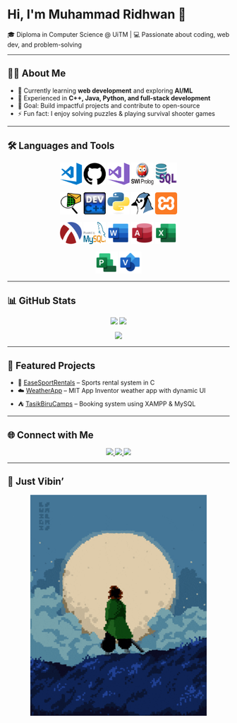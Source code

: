 # Hi, I'm Muhammad Ridhwan 👋  
🎓 Diploma in Computer Science @ UiTM | 💻 Passionate about coding, web dev, and problem-solving  

---

## 👨‍💻 About Me
- 🌱 Currently learning **web development** and exploring **AI/ML**  
- 🔧 Experienced in **C++, Java, Python, and full-stack development**  
- 🎯 Goal: Build impactful projects and contribute to open-source  
- ⚡ Fun fact: I enjoy solving puzzles & playing survival shooter games  

---

## 🛠️ Languages and Tools  

<p align="center">
  <img src="assets/vscode.png" alt="VS Code" width="50" height="50">
  <img src="assets/github.svg" alt="GitHub" width="50" height="50">
  <img src="assets/VS2017.png" alt="VS2017" width="50" height="50">
  <img src="assets/Prolog.png" alt="Prolog" width="50" height="50">
  <img src="assets/sql.png" alt="Sql" width="50" height="50">
</p>

<p align="center">
  <img src="assets/Ciscologo.png" alt="Cisco" width="50" height="50">
  <img src="assets/C++_logo.png" alt="C++" width="50" height="50">
  <img src="assets/python_logo.png" alt="Python" width="50" height="50">
  <img src="assets/bluej_logo.png" alt="BlueJ" width="50" height="50">
  <img src="assets/xampp.png" alt="Xampp" width="50" height="50">
</p>

<p align="center">
  <img src="assets/racket.png" alt="Racket" width="50" height="50">
  <img src="assets/logoSql.png" alt="MySql" width="50" height="50">
  <img src="assets/wordlogo.png" alt="Word" width="50" height="50">
  <img src="assets/Accesslogo.png" alt="Access" width="50" height="50">
  <img src="assets/Excellogo.png" alt="Excel" width="50" height="50">
</p>

<p align="center">
  <img src="assets/Projectlogo.png" alt="Project" width="50" height="50">
  <img src="assets/Visiologo.png" alt="Visio" width="50" height="50">
</p>

---

## 📊 GitHub Stats  

<p align="center">
  <img src="https://github-readme-stats.vercel.app/api?username=RidhwanHazian&show_icons=true&theme=radical" height="150"/>
  <img src="https://github-readme-stats.vercel.app/api/top-langs/?username=RidhwanHazian&layout=compact&theme=radical" height="150"/>
</p>

<p align="center">
  <img src="https://streak-stats.demolab.com/?user=RidhwanHazian&theme=radical" height="150"/>
</p>

---

## 🚀 Featured Projects  

- 🎾 [EaseSportRentals](https://github.com/RidhwanHazian/EaseSportRentals) – Sports rental system in C
- ☁️ [WeatherApp](https://github.com/RidhwanHazian/WeatherApp) – MIT App Inventor weather app with dynamic UI  
- ⛺ [TasikBiruCamps](https://github.com/RidhwanHazian/camp) – Booking system using XAMPP & MySQL  

---

## 🌐 Connect with Me  

<p align="center">
  <a href="https://www.linkedin.com/in/muhammad-ridhwan-bin-hazian-60035a293" target="_blank" rel="noopener noreferrer">
    <img src="https://img.shields.io/badge/LinkedIn-0077B5?style=for-the-badge&logo=linkedin&logoColor=white"/>
  </a>
  <a href="mailto:mridhwan950@email.com?subject=Hello%20Ridhwan!&body=I%20just%20saw%20your%20GitHub%20profile%20and...">
    <img src="https://img.shields.io/badge/Gmail-D14836?style=for-the-badge&logo=gmail&logoColor=white"/>
  </a>
  <a href="https://ridhwanhazian.github.io/web-portfolio-Ridhwan/" target="_blank">
    <img src="https://img.shields.io/badge/Portfolio-000000?style=for-the-badge&logo=vercel&logoColor=white"/>
  </a>
</p>

---

## 🎵 Just Vibin’  

<p align="center">
  <img src="assets/KNYA.gif" width="400" alt="Lo-fi anime studying" />
</p>
